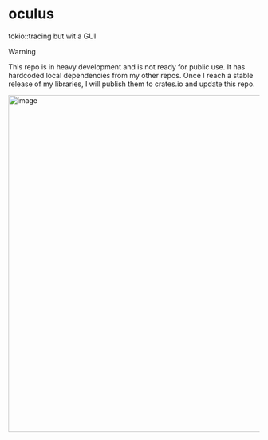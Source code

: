 # oculus

tokio::tracing but wit a GUI


> [!WARNING]  
> This repo is in heavy development and is not ready for public use. It has
> hardcoded local dependencies from my other repos. Once I reach a stable 
> release of my libraries, I will publish them to crates.io and update this repo.

<img width="1215" height="675" alt="image" src="https://github.com/user-attachments/assets/5157f70c-69b8-4b40-932d-c7b4b1744b22" />
